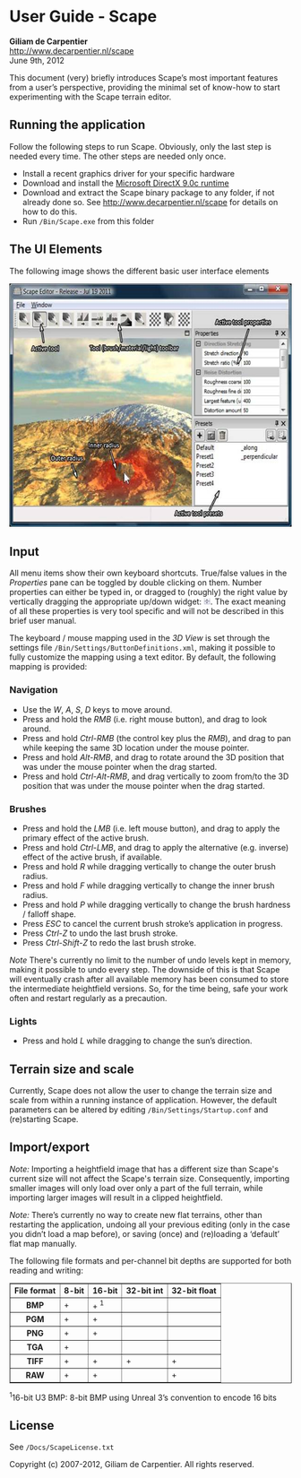 # User Guide - Scape

**Giliam de Carpentier**<br>
http://www.decarpentier.nl/scape<br>
June 9th, 2012

This document (very) briefly introduces Scape’s most important features
from a user’s perspective, providing the minimal set of know-how to
start experimenting with the Scape terrain editor.

## Running the application

Follow the following steps to run Scape. Obviously, only the last step
is needed every time. The other steps are needed only once.

  - Install a recent graphics driver for your specific hardware
  - Download and install the [Microsoft DirectX 9.0c
    runtime](http://www.microsoft.com/en-us/download/details.aspx?id=35)
  - Download and extract the Scape binary package to any folder, if not
    already done so. See <http://www.decarpentier.nl/scape> for details
    on how to do this.
  - Run `/Bin/Scape.exe` from this folder

## The UI Elements

The following image shows the different basic user interface elements

<img width=605 height=434 src="UserGuideImages/uielements_overview.jpg" alt="Overview of UI elements">

## Input

All menu items show their own keyboard shortcuts. True/false values in
the *Properties* pane can be toggled by double clicking on them. Number
properties can either be typed in, or dragged to (roughly) the right
value by vertically dragging the appropriate up/down widget:
<img width=12 height=12 src="UserGuideImages/updown_widget.jpg" alt="Up/Down widget">.
The exact meaning of all these properties is very tool specific and will
not be described in this brief user manual.

The keyboard / mouse mapping used in the *3D View* is set through the
settings file `/Bin/Settings/ButtonDefinitions.xml`, making it possible
to fully customize the mapping using a text editor. By default, the
following mapping is provided:

### Navigation

  - Use the *W*, *A*, *S*, *D* keys to move around.
  - Press and hold the *RMB* (i.e. right mouse button), and drag to look
    around.
  - Press and hold *Ctrl-RMB* (the control key plus the *RMB*), and drag
    to pan while keeping the same 3D location under the mouse pointer.
  - Press and hold *Alt-RMB*, and drag to rotate around the 3D position
    that was under the mouse pointer when the drag started.
  - Press and hold *Ctrl-Alt-RMB*, and drag vertically to zoom from/to
    the 3D position that was under the mouse pointer when the drag
    started.

### Brushes

  - Press and hold the *LMB* (i.e. left mouse button), and drag to apply
    the primary effect of the active brush.
  - Press and hold *Ctrl*-*LMB*, and drag to apply the alternative (e.g.
    inverse) effect of the active brush, if available.
  - Press and hold *R* while dragging vertically to change the outer
    brush radius.
  - Press and hold *F* while dragging vertically to change the inner
    brush radius.
  - Press and hold *P* while dragging vertically to change the brush
    hardness / falloff shape.
  - Press *ESC* to cancel the current brush stroke’s application in
    progress.
  - Press *Ctrl-Z* to undo the last brush stroke.
  - Press *Ctrl-Shift-Z* to redo the last brush stroke.

*Note* There's currently no limit to the number of undo levels kept in
memory, making it possible to undo every step. The downside of this is
that Scape will eventually crash after all available memory has been
consumed to store the intermediate heightfield versions. So, for the
time being, safe your work often and restart regularly as a precaution.

### Lights

  - Press and hold *L* while dragging to change the sun’s direction.

## Terrain size and scale

Currently, Scape does not allow the user to change the terrain size and
scale from within a running instance of application. However, the
default parameters can be altered by editing
`/Bin/Settings/Startup.conf` and (re)starting Scape.

## Import/export

*Note:* Importing a heightfield image that has a different size than
Scape's current size will not affect the Scape's terrain size.
Consequently, importing smaller images will only load over only a part
of the full terrain, while importing larger images will result in a
clipped heightfield.

*Note:* There’s currently no way to create new flat terrains, other than
restarting the application, undoing all your previous editing (only in
the case you didn’t load a map before), or saving (once) and (re)loading
a ‘default’ flat map manually.

The following file formats and per-channel bit depths are supported for
both reading and writing:

<table border=1 cellspacing=0 cellpadding=0>
 <tr>
  <th>File format</th>
  <th>8-bit</th>
  <th>16-bit</th>
  <th>32-bit int</th>
  <th>32-bit float</th>
 </tr>
 <tr>
  <th>BMP</th>
  <td>+</td>
  <td>+&nbsp;<sup>1</sup></td>
  <td>&nbsp;</td>
  <td>&nbsp;</td>
 </tr> 
 <tr>
  <th>PGM</th>
  <td>+</td>
  <td>+</td>
  <td>&nbsp;</td>
  <td>&nbsp;</td>
 </tr>
 <tr>
  <th>PNG</th>
  <td>+</td>
  <td>+</td>
  <td>&nbsp;</td>
  <td>&nbsp;</td>
 </tr>
 <tr>
  <th>TGA</th>
  <td>+</td>
  <td>&nbsp;</td>
  <td>&nbsp;</td>
  <td>&nbsp;</td>
 </tr>
 <tr>
  <th>TIFF</th>
  <td>+</td>
  <td>+</td>
  <td>+</td>
  <td>+</td>
 </tr>
 <tr>
  <th>RAW</th>
  <td>+</td>
  <td>+</td>
  <td>&nbsp;</td>
  <td>+</td>
 </tr> 
</table>

<sup>1</sup>16-bit U3 BMP: 8-bit BMP using Unreal 3’s convention to
encode 16 bits

## License

See `/Docs/ScapeLicense.txt`

Copyright (c) 2007-2012, Giliam de Carpentier. All rights reserved.
